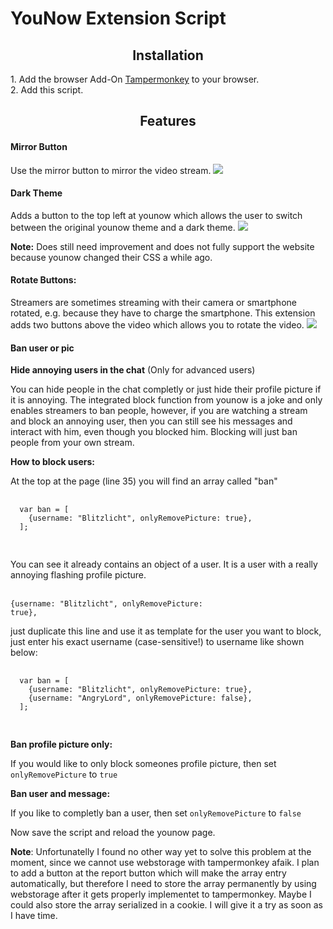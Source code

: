 # YouNow Extension Script
<center><h2>Installation</h2></center>
1. Add the browser Add-On <a href="http://lmgtfy.com/?q=tampermonkey">Tampermonkey</a> to your browser.<br>
2. Add this script.

<center><h2>Features</h2></center>
<h4>Mirror Button</h4>
Use the mirror button to mirror the video stream.

<img src="https://github.com/Eddcapone/younow_extension/blob/master/images/mirror.JPG?raw=true">

<h4>Dark Theme</h4>
Adds a button to the top left at younow which allows the user to switch between the original younow theme and a dark theme.

<img src="https://raw.githubusercontent.com/Eddcapone/younow_extension/master/images/example.png">

<b>Note:</b> Does still need improvement and does not fully support the website because younow changed their CSS a while ago.

<h4>Rotate Buttons:</h4>
Streamers are sometimes streaming with their camera or smartphone rotated, e.g. because they have to charge the smartphone.
This extension adds two buttons above the video which allows you to rotate the video.

<img src="https://raw.githubusercontent.com/Eddcapone/younow_extension/master/images/example2.png">

<h4>Ban user or pic</h4>
<b>Hide annoying users in the chat</b> (Only for advanced users)

You can hide people in the chat completly or just hide their profile picture if it is annoying.
The integrated block function from younow is a joke and only enables streamers to ban people,
however, if you are watching a stream and block an annoying user, then you can still see his messages and interact with him,
even though you blocked him. Blocking will just ban people from your own stream.

<b>How to block users:</b>
  
  At the top at the page (line 35) you will find an array called "ban"
  
  <pre>
  <code>
  var ban = [
    {username: "Blitzlicht", onlyRemovePicture: true},
  ];
  </code>
  </pre>
  
  You can see it already contains an object of a user. It is a user with a really annoying flashing profile picture.
  
  <br><code>{username: "Blitzlicht", onlyRemovePicture: true},</code></br>
  
  just duplicate this line and use it as template
  for the user you want to block, just enter his exact username (case-sensitive!) to username like shown below:
  
  <pre>
  <code>
  var ban = [
    {username: "Blitzlicht", onlyRemovePicture: true},
    {username: "AngryLord", onlyRemovePicture: false},
  ];
  </code>
  </pre>
  
  <b>Ban profile picture only:</b>
  
  If you would like to only block someones profile picture, then set <code>onlyRemovePicture</code> to <code>true</code>
  
  <b>Ban user and message:</b>
  
  If you like to completly ban a user, then set <code>onlyRemovePicture</code> to <code>false</code>
  
  Now save the script and reload the younow page.
  
  <b>Note</b>: Unfortunatelly I found no other way yet to solve this problem at the moment, since we cannot use webstorage with tampermonkey afaik. I plan to add a button at the report button which will make the array entry automatically, but therefore I need to store the array permanently by using webstorage after it gets properly implementet to tampermonkey. Maybe I could also store the array serialized in a cookie. I will give it a try as soon as I have time.
  
  
